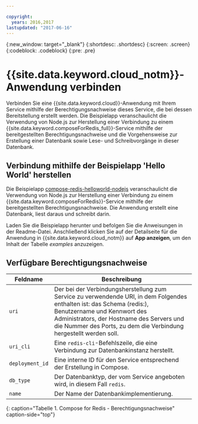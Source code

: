 ```yaml
---

copyright:
  years: 2016,2017
lastupdated: "2017-06-16"
---
```


{:new_window: target="_blank"}
{:shortdesc: .shortdesc}
{:screen: .screen}
{:codeblock: .codeblock}
{:pre: .pre}

# {{site.data.keyword.cloud_notm}}-Anwendung verbinden

Verbinden Sie eine {{site.data.keyword.cloud}}-Anwendung mit Ihrem Service mithilfe der Berechtigungsnachweise dieses Service, die bei dessen Bereitstellung erstellt werden. Die Beispielapp veranschaulicht die Verwendung von Node.js zur Herstellung einer Verbindung zu einem {{site.data.keyword.composeForRedis_full}}-Service mithilfe der bereitgestellten Berechtigungsnachweise und die Vorgehensweise zur Erstellung einer Datenbank sowie Lese- und Schreibvorgänge in dieser Datenbank. 

## Verbindung mithilfe der Beispielapp 'Hello World' herstellen

Die Beispielapp [compose-redis-helloworld-nodejs](https://github.com/IBM-Bluemix/compose-redis-helloworld-nodejs) veranschaulicht die Verwendung von Node.js zur Herstellung einer Verbindung zu einem {{site.data.keyword.composeForRedis}}-Service mithilfe der bereitgestellten Berechtigungsnachweise. Die Anwendung erstellt eine Datenbank, liest daraus und schreibt darin.

Laden Sie die Beispielapp herunter und befolgen Sie die Anweisungen in der Readme-Datei. Anschließend klicken Sie auf der Detailseite für die Anwendung in {{site.data.keyword.cloud_notm}} auf **App anzeigen**, um den Inhalt der Tabelle *examples* anzuzeigen.

## Verfügbare Berechtigungsnachweise

Feldname|Beschreibung
----------|-----------
`uri`|Der bei der Verbindungsherstellung zum Service zu verwendende URI, in dem Folgendes enthalten ist: das Schema (redis:), Benutzername und Kennwort des Administrators, der Hostname des Servers und die Nummer des Ports, zu dem die Verbindung hergestellt werden soll.
`uri_cli`|Eine `redis-cli`-Befehlszeile, die eine Verbindung zur Datenbankinstanz herstellt.
`deployment_id`|Eine interne ID für den Service entsprechend der Erstellung in Compose.
`db_type`|Der Datenbanktyp, der vom Service angeboten wird, in diesem Fall `redis`.
`name`|Der Name der Datenbankimplementierung.
{: caption="Tabelle 1. Compose for Redis - Berechtigungsnachweise" caption-side="top"}
